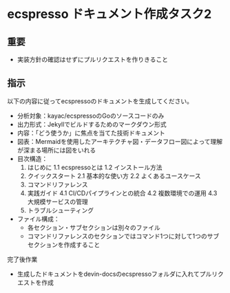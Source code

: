 # ecspresso ドキュメント作成タスク2

## 重要

- 実装方針の確認はせずにプルリクエストを作りきること

## 指示

以下の内容に従ってecspressoのドキュメントを生成してください。

- 分析対象：kayac/ecspressoのGoのソースコードのみ
- 出力形式：Jekyllでビルドするためのマークダウン形式
- 内容：「どう使うか」に焦点を当てた技術ドキュメント
- 図表：Mermaidを使用したアーキテクチャ図・データフロー図によって理解が深まる場所には図をいれる
- 目次構造：
   1. はじめに
      1.1 ecspressoとは
      1.2 インストール方法
   2. クイックスタート
      2.1 基本的な使い方
      2.2 よくあるユースケース
   3. コマンドリファレンス
   4. 実践ガイド
      4.1 CI/CDパイプラインとの統合
      4.2 複数環境での運用
      4.3 大規模サービスの管理
   5. トラブルシューティング
- ファイル構成：
   - 各セクション・サブセクションは別々のファイル
   - コマンドリファレンスのセクションではコマンド1つに対して1つのサブセクションを作成すること

完了後作業

- 生成したドキュメントをdevin-docsのecspressoフォルダに入れてプルリクエストを作成
